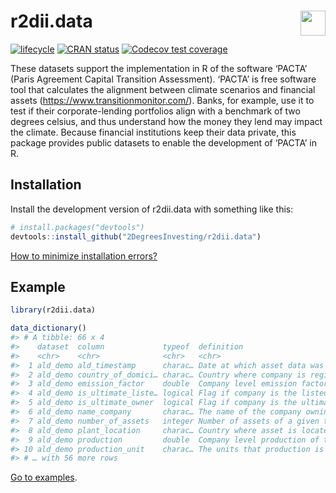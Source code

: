 
<!-- README.md is generated from README.Rmd. Please edit that file -->

# <img src="https://i.imgur.com/3jITMq8.png" align="right" height=40 /> r2dii.data

<!-- badges: start -->

[![lifecycle](https://img.shields.io/badge/lifecycle-experimental-orange.svg)](https://www.tidyverse.org/lifecycle/#experimental)
[![CRAN
status](https://www.r-pkg.org/badges/version/r2dii.data)](https://CRAN.R-project.org/package=r2dii.data)
[![Codecov test
coverage](https://codecov.io/gh/2DegreesInvesting/r2dii.data/branch/master/graph/badge.svg)](https://codecov.io/gh/2DegreesInvesting/r2dii.data?branch=master)
<!-- badges: end -->

These datasets support the implementation in R of the software ‘PACTA’
(Paris Agreement Capital Transition Assessment). ‘PACTA’ is free
software tool that calculates the alignment between climate scenarios
and financial assets (<https://www.transitionmonitor.com/>). Banks, for
example, use it to test if their corporate-lending portfolios align with
a benchmark of two degrees celsius, and thus understand how the money
they lend may impact the climate. Because financial institutions keep
their data private, this package provides public datasets to enable the
development of ‘PACTA’ in R.

## Installation

Install the development version of r2dii.data with something like this:

``` r
# install.packages("devtools")
devtools::install_github("2DegreesInvesting/r2dii.data")
```

[How to minimize installation
errors?](https://gist.github.com/maurolepore/a0187be9d40aee95a43f20a85f4caed6#installation)

## Example

``` r
library(r2dii.data)

data_dictionary()
#> # A tibble: 66 x 4
#>    dataset  column             typeof  definition                               
#>    <chr>    <chr>              <chr>   <chr>                                    
#>  1 ald_demo ald_timestamp      charac… Date at which asset data was pulled from…
#>  2 ald_demo country_of_domici… charac… Country where company is registered      
#>  3 ald_demo emission_factor    double  Company level emission factor of the tec…
#>  4 ald_demo is_ultimate_liste… logical Flag if company is the listed ultimate p…
#>  5 ald_demo is_ultimate_owner  logical Flag if company is the ultimate parent i…
#>  6 ald_demo name_company       charac… The name of the company owning the asset 
#>  7 ald_demo number_of_assets   integer Number of assets of a given technology o…
#>  8 ald_demo plant_location     charac… Country where asset is located           
#>  9 ald_demo production         double  Company level production of the technolo…
#> 10 ald_demo production_unit    charac… The units that production is measured in 
#> # … with 56 more rows
```

[Go to examples](https://2degreesinvesting.github.io/r2dii/#examples).
